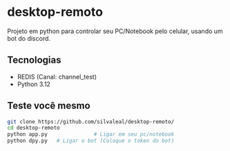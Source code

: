 # desktop-remoto
Projeto em python para controlar seu PC/Notebook pelo celular, usando um bot do discord.

## Tecnologias
- REDIS (Canal: channel_test)
- Python 3.12

## Teste você mesmo
```bash
git clone https://github.com/silvaleal/desktop-remoto/
cd desktop-remoto
python app.py               # Ligar em seu pc/notebook
python dpy.py   # Ligar o bot (Coloque o token do bot)
```

